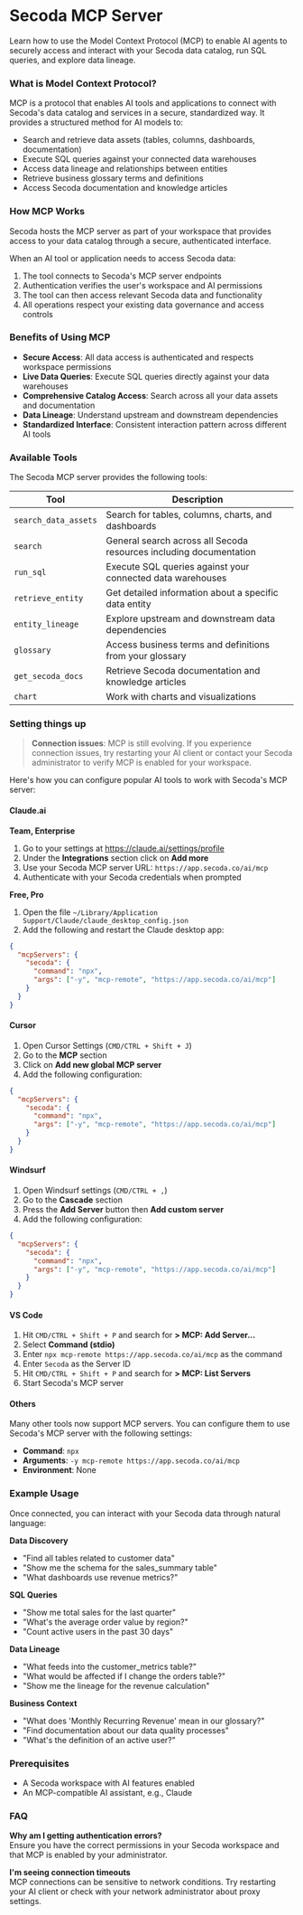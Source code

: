 # Secoda MCP Server

Learn how to use the Model Context Protocol (MCP) to enable AI agents to securely access and interact with your Secoda data catalog, run SQL queries, and explore data lineage.

### What is Model Context Protocol?

MCP is a protocol that enables AI tools and applications to connect with Secoda's data catalog and services in a secure, standardized way. It provides a structured method for AI models to:

* Search and retrieve data assets (tables, columns, dashboards, documentation)
* Execute SQL queries against your connected data warehouses
* Access data lineage and relationships between entities
* Retrieve business glossary terms and definitions
* Access Secoda documentation and knowledge articles

### How MCP Works

Secoda hosts the MCP server as part of your workspace that provides access to your data catalog through a secure, authenticated interface.

When an AI tool or application needs to access Secoda data:

1. The tool connects to Secoda's MCP server endpoints
2. Authentication verifies the user's workspace and AI permissions
3. The tool can then access relevant Secoda data and functionality
4. All operations respect your existing data governance and access controls

### Benefits of Using MCP

* **Secure Access**: All data access is authenticated and respects workspace permissions
* **Live Data Queries**: Execute SQL queries directly against your data warehouses
* **Comprehensive Catalog Access**: Search across all your data assets and documentation
* **Data Lineage**: Understand upstream and downstream dependencies
* **Standardized Interface**: Consistent interaction pattern across different AI tools

### Available Tools

The Secoda MCP server provides the following tools:

| Tool                 | Description                                                        |
| -------------------- | ------------------------------------------------------------------ |
| `search_data_assets` | Search for tables, columns, charts, and dashboards                 |
| `search`             | General search across all Secoda resources including documentation |
| `run_sql`            | Execute SQL queries against your connected data warehouses         |
| `retrieve_entity`    | Get detailed information about a specific data entity              |
| `entity_lineage`     | Explore upstream and downstream data dependencies                  |
| `glossary`           | Access business terms and definitions from your glossary           |
| `get_secoda_docs`    | Retrieve Secoda documentation and knowledge articles               |
| `chart`              | Work with charts and visualizations                                |

### Setting things up

> **Connection issues**: MCP is still evolving. If you experience connection issues, try restarting your AI client or contact your Secoda administrator to verify MCP is enabled for your workspace.

Here's how you can configure popular AI tools to work with Secoda's MCP server:

#### Claude.ai

**Team, Enterprise**

1. Go to your settings at https://claude.ai/settings/profile
2. Under the **Integrations** section click on **Add more**
3. Use your Secoda MCP server URL: `https://app.secoda.co/ai/mcp`
4. Authenticate with your Secoda credentials when prompted

**Free, Pro**

1. Open the file `~/Library/Application Support/Claude/claude_desktop_config.json`
2. Add the following and restart the Claude desktop app:

```json
{
  "mcpServers": {
    "secoda": {
      "command": "npx",
      "args": ["-y", "mcp-remote", "https://app.secoda.co/ai/mcp"]
    }
  }
}
```

#### Cursor

1. Open Cursor Settings (`CMD/CTRL + Shift + J`)
2. Go to the **MCP** section
3. Click on **Add new global MCP server**
4. Add the following configuration:

```json
{
  "mcpServers": {
    "secoda": {
      "command": "npx",
      "args": ["-y", "mcp-remote", "https://app.secoda.co/ai/mcp"]
    }
  }
}
```

#### Windsurf

1. Open Windsurf settings (`CMD/CTRL + ,`)
2. Go to the **Cascade** section
3. Press the **Add Server** button then **Add custom server**
4. Add the following configuration:

```json
{
  "mcpServers": {
    "secoda": {
      "command": "npx",
      "args": ["-y", "mcp-remote", "https://app.secoda.co/ai/mcp"]
    }
  }
}
```

#### VS Code

1. Hit `CMD/CTRL + Shift + P` and search for **> MCP: Add Server...**
2. Select **Command (stdio)**
3. Enter `npx mcp-remote https://app.secoda.co/ai/mcp` as the command
4. Enter `Secoda` as the Server ID
5. Hit `CMD/CTRL + Shift + P` and search for **> MCP: List Servers**
6. Start Secoda's MCP server

#### Others

Many other tools now support MCP servers. You can configure them to use Secoda's MCP server with the following settings:

* **Command**: `npx`
* **Arguments**: `-y mcp-remote https://app.secoda.co/ai/mcp`
* **Environment**: None

### Example Usage

Once connected, you can interact with your Secoda data through natural language:

**Data Discovery**

* "Find all tables related to customer data"
* "Show me the schema for the sales\_summary table"
* "What dashboards use revenue metrics?"

**SQL Queries**

* "Show me total sales for the last quarter"
* "What's the average order value by region?"
* "Count active users in the past 30 days"

**Data Lineage**

* "What feeds into the customer\_metrics table?"
* "What would be affected if I change the orders table?"
* "Show me the lineage for the revenue calculation"

**Business Context**

* "What does 'Monthly Recurring Revenue' mean in our glossary?"
* "Find documentation about our data quality processes"
* "What's the definition of an active user?"

### Prerequisites

* A Secoda workspace with AI features enabled
* An MCP-compatible AI assistant, e.g., Claude

### FAQ

**Why am I getting authentication errors?**\
Ensure you have the correct permissions in your Secoda workspace and that MCP is enabled by your administrator.

**I'm seeing connection timeouts**\
MCP connections can be sensitive to network conditions. Try restarting your AI client or check with your network administrator about proxy settings.

